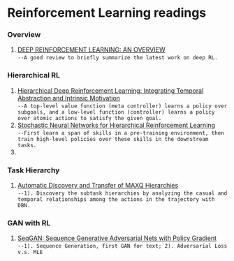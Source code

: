 # Reinforcement Learning readings


### Overview
1. [DEEP REINFORCEMENT LEARNING: AN OVERVIEW](https://arxiv.org/pdf/1701.07274.pdf)<br/>
`--A good review to briefly summarize the latest work on deep RL.`


### Hierarchical RL
1. [Hierarchical Deep Reinforcement Learning: Integrating Temporal Abstraction and Intrinsic Motivation](https://arxiv.org/abs/1604.06057)<br/>
`--A top-level value function (meta controller) learns a policy over subgoals, and a low-level function (controller) learns a policy over atomic actions to satisfy the given goal.`
2. [Stochastic Neural Networks for Hierarchical Reinforcement Learning](https://openreview.net/pdf?id=B1oK8aoxe)<br/>
`--First learn a span of skills in a pre-training environment, then train high-level policies over these skills in the downstream tasks.`
3. 

### Task Hierarchy
1. [Automatic Discovery and Transfer of MAXQ Hierarchies](http://engr.case.edu/ray_soumya/papers/maxq.icml08.pdf)<br/>
`--1). Discovery the subtask hierarchies by analyzing the casual and temporal relationships among the actions in the trajectory with DBN.`


### GAN with RL 
1. [SeqGAN: Sequence Generative Adversarial Nets with Policy Gradient](https://arxiv.org/abs/1609.05473)<br/>
`--1). Sequence Generation, first GAN for text; 2). Adversarial Loss v.s. MLE`